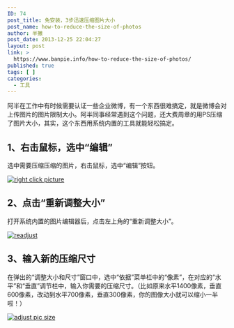 ```yaml
---
ID: 74
post_title: 免安装，3步迅速压缩图片大小
post_name: how-to-reduce-the-size-of-photos
author: 半撇
post_date: 2013-12-25 22:04:27
layout: post
link: >
  https://www.banpie.info/how-to-reduce-the-size-of-photos/
published: true
tags: [ ]
categories:
  - 工具
---
```

阿半在工作中有时候需要认证一些企业微博，有一个东西很难搞定，就是微博会对上传图片的图片限制大小。阿半同事经常遇到这个问题，还大费周章的用PS压缩了图片大小，其实，这个东西用系统内置的工具就能轻松搞定。

## 1、右击鼠标，选中“编辑”

选中需要压缩压缩的图片，右击鼠标，选中“编辑”按钮。

[![right click picture][1]][1]

## 2、点击“重新调整大小”

打开系统内置的图片编辑器后，点击左上角的“重新调整大小”。

[![readjust][2]][2]

## 3、输入新的压缩尺寸

在弹出的“调整大小和尺寸”窗口中，选中“依据”菜单栏中的“像素”，在对应的“水平”和“垂直”调节栏中，输入你需要的压缩尺寸。（比如原来水平1400像素，垂直600像素，改动到水平700像素，垂直300像素，你的图像大小就可以缩小一半啦！）

[![adjust pic size][3]][3]

 [1]: http://www.banpie.info/wp-content/uploads/2018/11/right-click-picture.jpg
 [2]: http://7arnhx.com1.z0.glb.clouddn.com/wp-content/uploads/2013/12/readjust.jpg
 [3]: http://7arnhx.com1.z0.glb.clouddn.com/wp-content/uploads/2013/12/adjust-pic-size.jpg